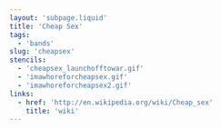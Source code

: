 ```yaml
---
layout: 'subpage.liquid'
title: 'Cheap Sex'
tags:
  - 'bands'
slug: 'cheapsex'
stencils:
  - 'cheapsex_launchofftowar.gif'
  - 'imawhoreforcheapsex.gif'
  - 'imawhoreforcheapsex2.gif'
links:
  - href: 'http://en.wikipedia.org/wiki/Cheap_sex'
    title: 'wiki'
---
```


